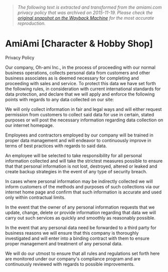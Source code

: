 > *The following text is extracted and transformed from the amiami.com privacy policy that was archived on 2015-11-19. Please check the [original snapshot on the Wayback Machine](https://web.archive.org/web/20151119065059id_/http%3A//www.amiami.com/top/page/t/privacypolicy.html) for the most accurate reproduction.*

# AmiAmi [Character & Hobby Shop]

Privacy Policy

Our company, Oh-ami Inc., in the process of proceeding with our normal business operations, collects personal data from customers and other business associates as is deemed necessary for completing and proceeding with sales and service. To protect this data we have set forth the following rules, in consideration with current international standards for data protection, and declare that we will apply and enforce the following points with regards to any data collected on our site: 

We will only collect information in fair and legal ways and will either request permission from customers to collect said data for use in certain, stated purposes or will post the necessary information regarding data collection on our internet homepage. 

Employees and contractors employed by our company will be trained in proper data management and will endeavor to continuously improve in terms of best practices with regards to said data. 

An employee will be selected to take responsibility for all personal information collected and will take the strictest measures possible to ensure that that personal information is not lost, destroyed, altered or leaked and create backup strategies in the event of any type of security breach. 

In cases where personal information may be indirectly collected we will inform customers of the methods and purposes of such collections via our internet home page and confirm that such information is accurate and used only within contractual limits. 

In the event that the owner of any personal information requests that we update, change, delete or provide information regarding that data we will carry out such services as quickly and smoothly as reasonably possible. 

In the event that any personal data need be forwarded to a third party for business reasons we will ensure that this company is thoroughly investigated and will enter into a binding contract with them to ensure proper management and treatment of any personal data. 

We will do our utmost to ensure that all rules and regulations set forth here are monitored under our company's compliance program and are continuously reviewed with regards to possible improvements.

  

